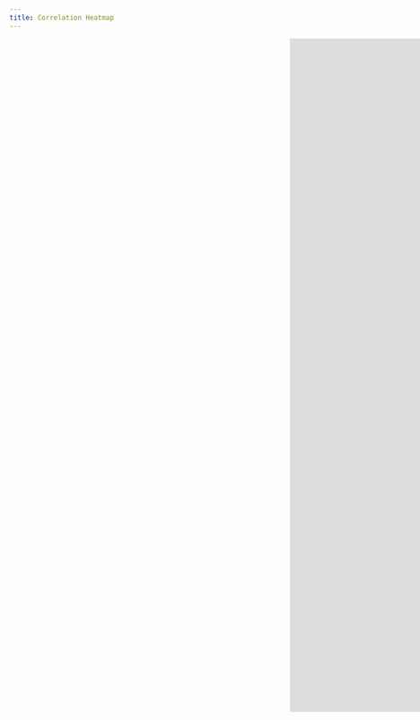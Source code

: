```yaml
---
title: Correlation Heatmap
---
```


<style>
  @import url(http://fonts.googleapis.com/css?family=Yanone+Kaffeesatz:400,700);
  
  .chart {
    position: relative;
    left: 250px;
  }

</style>


<section class="chart">
    <iframe class="chart" width="1200" height="1200" frameborder="0" scrolling="no" src="https://plot.ly/~hpsilva/34.embed"></iframe>

</section>


